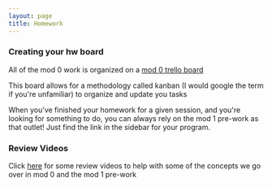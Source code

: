 ```yaml
---
layout: page
title: Homework
---
```


### Creating your hw board

All of the mod 0 work is organized on a [mod 0 trello board](https://trello.com/b/fMthLx4x/mod-0)

This board allows for a methodology called kanban (I would google the term if you're unfamiliar) to organize and update you tasks

When you've finished your homework for a given session, and you're looking for something to do, you can always rely on the mod 1 pre-work as that outlet! Just find the link in the sidebar for your program.

### Review Videos

Click [here](https://www.youtube.com/playlist?list=PL1Y67f0xPzdMFq2S1bK7E7veT_BbK-zjt) for some review videos to help with some of the concepts we go over in mod 0 and the mod 1 pre-work
